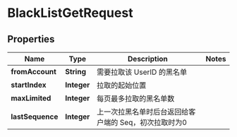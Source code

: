 

# BlackListGetRequest


## Properties

| Name | Type | Description | Notes |
|------------ | ------------- | ------------- | -------------|
|**fromAccount** | **String** | 需要拉取该 UserID 的黑名单 |  |
|**startIndex** | **Integer** | 拉取的起始位置 |  |
|**maxLimited** | **Integer** | 每页最多拉取的黑名单数 |  |
|**lastSequence** | **Integer** | 上一次拉黑名单时后台返回给客户端的 Seq，初次拉取时为0 |  |



